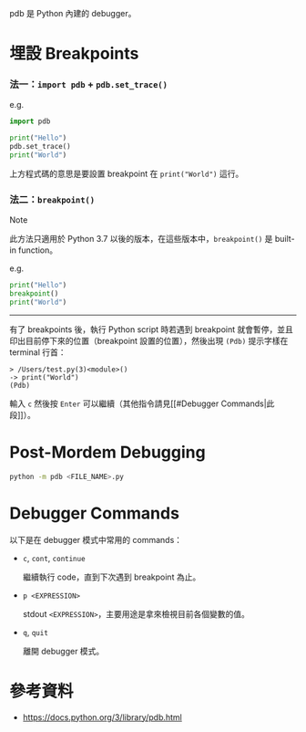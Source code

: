 pdb 是 Python 內建的 debugger。

# 埋設 Breakpoints

### 法一：`import pdb` + `pdb.set_trace()`

e.g.

```Python
import pdb

print("Hello")
pdb.set_trace()
print("World")
```

上方程式碼的意思是要設置 breakpoint 在 `print("World")` 這行。

### 法二：`breakpoint()`

>[!Note]
>此方法只適用於 Python 3.7 以後的版本，在這些版本中，`breakpoint()` 是 built-in function。

e.g.

```Python
print("Hello")
breakpoint()
print("World")
```

---

有了 breakpoints 後，執行 Python script 時若遇到 breakpoint 就會暫停，並且印出目前停下來的位置（breakpoint 設置的位置），然後出現 `(Pdb)` 提示字樣在 terminal 行首：

```plaintext
> /Users/test.py(3)<module>()
-> print("World")
(Pdb) 
```

輸入 `c` 然後按 `Enter` 可以繼續（其他指令請見[[#Debugger Commands|此段]]）。

# Post-Mordem Debugging

```bash
python -m pdb <FILE_NAME>.py
```

# Debugger Commands

以下是在 debugger 模式中常用的 commands：

- `c`, `cont`, `continue`

    繼續執行 code，直到下次遇到 breakpoint 為止。

- `p <EXPRESSION>`

    stdout `<EXPRESSION>`，主要用途是拿來檢視目前各個變數的值。

- `q`, `quit`

    離開 debugger 模式。

# 參考資料

- <https://docs.python.org/3/library/pdb.html>
